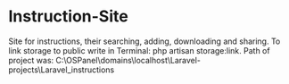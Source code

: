 # Instruction-Site
Site for instructions, their searching, adding, downloading and sharing.
To link storage to public write in Terminal: php artisan storage:link.
Path of project was: C:\OSPanel\domains\localhost\Laravel-projects\Laravel_instructions
